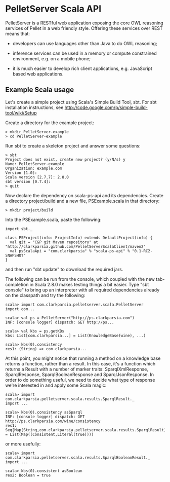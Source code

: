 PelletServer Scala API
======================

PelletServer is a RESTful web application exposing the core OWL
reasoning services of Pellet in a web friendly style.  Offering these
services over REST means that:

* developers can use languages other than Java to do OWL reasoning;

* inference services can be used in a memory or compute constrained
  environment, e.g. on a mobile phone;

* it is much easier to develop rich client applications,
  e.g. JavaScript based web applications.

Example Scala usage
-------------------

Let's create a simple project using Scala's Simple Build Tool, sbt.
For sbt installation instructions, see
http://code.google.com/p/simple-build-tool/wiki/Setup

Create a directory for the example project:

    > mkdir PelletServer-example
    > cd PelletServer-example

Run sbt to create a skeleton project and answer some questions:

    > sbt
    Project does not exist, create new project? (y/N/s) y
    Name: PelletServer-example
    Organization: example.com
    Version [1.0]: 
    Scala version [2.7.7]: 2.8.0
    sbt version [0.7.4]:
    > quit

Now declare the dependency on scala-ps-api and its dependencies.
Create a directory project/build and a new file, PSExample.scala in
that directory:

    > mkdir project/build

Into the PSExample.scala, paste the following:

    import sbt._

    class PSProject(info: ProjectInfo) extends DefaultProject(info) {
      val git = "C&P git Maven repository" at "http://clarkparsia.github.com/PelletServerScalaClient/maven2"
      val psScalaApi = "com.clarkparsia" % "scala-ps-api" % "0.1-RC2-SNAPSHOT"
    }

and then run "sbt update" to download the required jars.

The following can be run from the console, which coupled with the new
tab-completion in Scala 2.8.0 makes testing things a bit easier.  Type
"sbt console" to bring up an interpreter with all required
dependencies already on the classpath and try the following:

    scala> import com.clarkparsia.pelletserver.scala.PelletServer
    import com...

    scala> val ps = PelletServer("http://ps.clarkparsia.com")
    INF: [console logger] dispatch: GET http://ps...

    scala> val kbs = ps.getKBs
    kbs: List[com.clarkparsia...] = List(KnowledgeBase(wine), ...)

    scala> kbs(0).consistency
    res1: (String) => com.clarkparsia...

At this point, you might notice that running a method on a knowledge
base returns a function, rather than a result.  In this case, it's a
function which returns a Result with a number of marker traits:
SparqlXmlResponse, SparqlResponse, SparqlBooleanResponse and
SparqlJsonResponse.  In order to do something useful, we need to
decide what type of response we're interested in and apply some Scala
magic:

    scala> import com.clarkparsia.pelletserver.scala.results.SparqlResult._
    import ...

    scala> kbs(0).consistency asSparql
    INF: [console logger] dispatch: GET http://ps.clarkparsia.com/wine/consistency
    res1: Seq[Map[String,com.clarkparsia.pelletserver.scala.results.SparqlResult]] = List(Map((Consistent,Literal(true))))

or more usefully:

    scala> import com.clarkparsia.pelletserver.scala.results.SparqlBooleanResult._
    import ...

    scala> kbs(0).consistent asBoolean
    res2: Boolean = true

